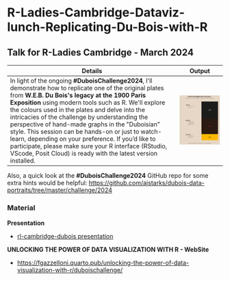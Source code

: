 # R-Ladies-Cambridge-Dataviz-lunch-Replicating-Du-Bois-with-R

## Talk for R-Ladies Cambridge - March 2024

 

Details             | Output
-------------------------|-------------------------
In light of the ongoing **#DuboisChallenge2024**, I'll demonstrate how to replicate one of the original plates from **W.E.B. Du Bois's legacy at the 1900 Paris Exposition** using modern tools such as R. We'll explore the colours used in the plates and delve into the intricacies of the challenge by understanding the perspective of hand-made graphs in the "Duboisian" style. This session can be hands-on or just to watch-learn, depending on your preference. If you’d like to participate, please make sure your R interface (RStudio, VScode, Posit Cloud) is ready with the latest version installed.  |  ![](https://raw.githubusercontent.com/Fgazzelloni/DuboisChallenge2024_FG/main/2024/challenge05/challenge05.png)


Also, a quick look at the **#DuboisChallenge2024** GitHub repo for some extra hints would be helpful: <https://github.com/ajstarks/dubois-data-portraits/tree/master/challenge/2024>

### Material

**Presentation** 
  - [rl-cambridge-dubois presentation](https://fgazzelloni.quarto.pub/unlocking-the-power-of-data-visualization-with-r/duboischallenge/talk.html)
    
**UNLOCKING THE POWER OF DATA VISUALIZATION WITH R - WebSite**
  - <https://fgazzelloni.quarto.pub/unlocking-the-power-of-data-visualization-with-r/duboischallenge/>





